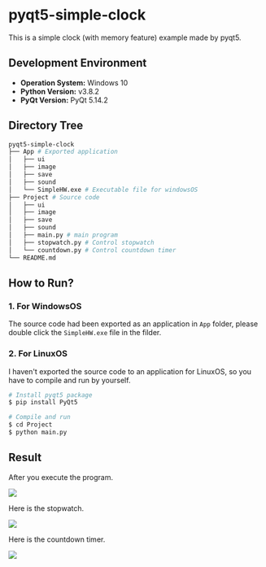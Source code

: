 # pyqt5-simple-clock

This is a simple clock (with memory feature) example made by pyqt5.

## Development Environment

- **Operation System:** Windows 10
- **Python Version:** v3.8.2
- **PyQt Version:** PyQt 5.14.2

## Directory Tree

```bash
pyqt5-simple-clock
├── App # Exported application
│   ├── ui
│   ├── image
│   ├── save
│   ├── sound
│   └── SimpleHW.exe # Executable file for windowsOS
├── Project # Source code
│   ├── ui
│   ├── image
│   ├── save
│   ├── sound
│   ├── main.py # main program
│   ├── stopwatch.py # Control stopwatch
│   └── countdown.py # Control countdown timer
└── README.md
```

## How to Run?

### 1. For WindowsOS

The source code had been exported as an application in `App` folder, please double click the `SimpleHW.exe` file in the filder.

### 2. For LinuxOS

I haven't exported the source code to an application for LinuxOS, so you have to compile and run by yourself.

```bash
# Install pyqt5 package
$ pip install PyQt5

# Compile and run
$ cd Project
$ python main.py
```

## Result

After you execute the program.

![](https://i.imgur.com/KShMTX0.png)

Here is the stopwatch.

![](https://i.imgur.com/nLbh1vu.png)

Here is the countdown timer.

![](https://i.imgur.com/KTm5H9P.png)